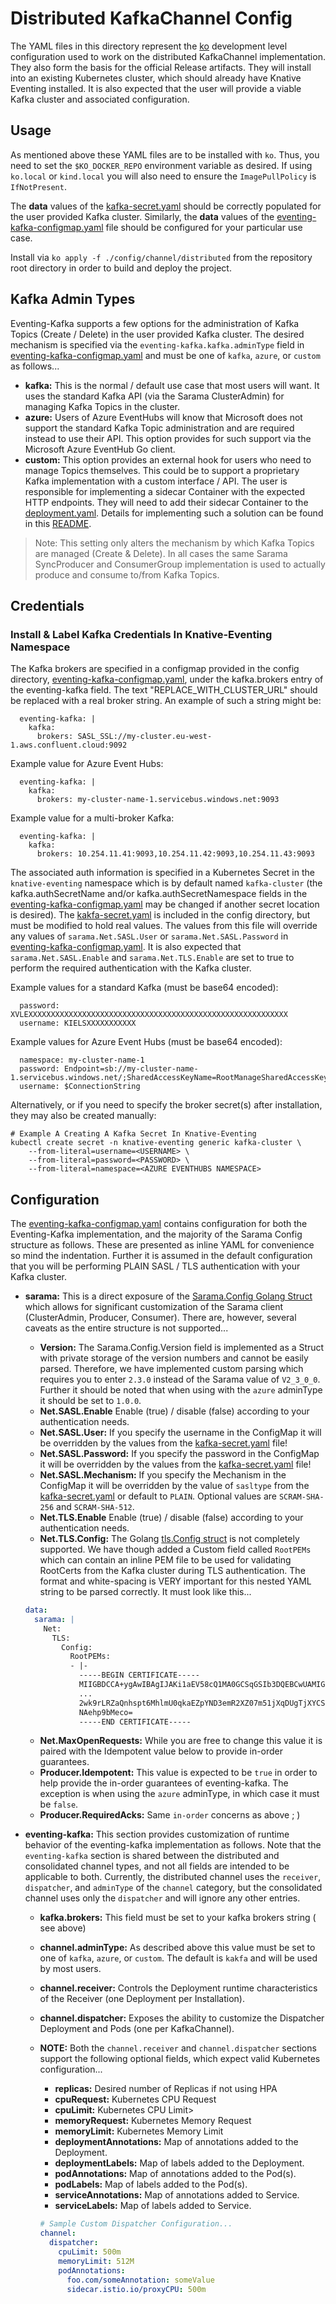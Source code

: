 # Distributed KafkaChannel Config

The YAML files in this directory represent the
[ko](https://github.com/google/ko) development level configuration used to work
on the distributed KafkaChannel implementation. They also form the basis for the
official Release artifacts. They will install into an existing Kubernetes
cluster, which should already have Knative Eventing installed. It is also
expected that the user will provide a viable Kafka cluster and associated
configuration.

## Usage

As mentioned above these YAML files are to be installed with `ko`. Thus, you
need to set the `$KO_DOCKER_REPO` environment variable as desired. If using
`ko.local` or `kind.local` you will also need to ensure the `ImagePullPolicy`
is `IfNotPresent`.

The **data** values of the [kafka-secret.yaml](300-kafka-secret.yaml) should be
correctly populated for the user provided Kafka cluster. Similarly, the **data**
values of the [eventing-kafka-configmap.yaml](300-eventing-kafka-configmap.yaml)
file should be configured for your particular use case.

Install via `ko apply -f ./config/channel/distributed` from the repository root
directory in order to build and deploy the project.

## Kafka Admin Types

Eventing-Kafka supports a few options for the administration of Kafka Topics
(Create / Delete) in the user provided Kafka cluster. The desired mechanism is
specified via the `eventing-kafka.kafka.adminType` field in
[eventing-kafka-configmap.yaml](300-eventing-kafka-configmap.yaml) and must be
one of `kafka`, `azure`, or `custom` as follows...

- **kafka:** This is the normal / default use case that most users will want. It
  uses the standard Kafka API (via the Sarama ClusterAdmin) for managing Kafka
  Topics in the cluster.
- **azure:** Users of Azure EventHubs will know that Microsoft does not support
  the standard Kafka Topic administration and are required instead to use their
  API. This option provides for such support via the Microsoft Azure EventHub Go
  client.
- **custom:** This option provides an external hook for users who need to manage
  Topics themselves. This could be to support a proprietary Kafka implementation
  with a custom interface / API. The user is responsible for implementing a
  sidecar Container with the expected HTTP endpoints. They will need to add
  their sidecar Container to the
  [deployment.yaml](500-controller-deployment.yaml). Details for implementing
  such a solution can be found in this
  [README](../../../pkg/channel/distributed/common/kafka/README.md).

> Note: This setting only alters the mechanism by which Kafka Topics are managed
> (Create & Delete). In all cases the same Sarama SyncProducer and ConsumerGroup
> implementation is used to actually produce and consume to/from Kafka Topics.

## Credentials

### Install & Label Kafka Credentials In Knative-Eventing Namespace

The Kafka brokers are specified in a configmap provided in the config directory,
[eventing-kafka-configmap.yaml](300-eventing-kafka-configmap.yaml), under the
kafka.brokers entry of the eventing-kafka field. The text
"REPLACE_WITH_CLUSTER_URL" should be replaced with a real broker string. An
example of such a string might be:

```
  eventing-kafka: |
    kafka:
      brokers: SASL_SSL://my-cluster.eu-west-1.aws.confluent.cloud:9092
```

Example value for Azure Event Hubs:

```
  eventing-kafka: |
    kafka:
      brokers: my-cluster-name-1.servicebus.windows.net:9093
```

Example value for a multi-broker Kafka:

```
  eventing-kafka: |
    kafka:
      brokers: 10.254.11.41:9093,10.254.11.42:9093,10.254.11.43:9093
```

The associated auth information is specified in a Kubernetes Secret in the
`knative-eventing` namespace which is by default named `kafka-cluster` (the
kafka.authSecretName and/or kafka.authSecretNamespace fields in the
[eventing-kafka-configmap.yaml](300-eventing-kafka-configmap.yaml) may be
changed if another secret location is desired). The
[kakfa-secret.yaml](300-kafka-secret.yaml) is included in the config directory,
but must be modified to hold real values. The values from this file will
override any values of `sarama.Net.SASL.User` or `sarama.Net.SASL.Password` in
[eventing-kafka-configmap.yaml](300-eventing-kafka-configmap.yaml). It is also
expected that `sarama.Net.SASL.Enable` and `sarama.Net.TLS.Enable` are set to
true to perform the required authentication with the Kafka cluster.

Example values for a standard Kafka (must be base64 encoded):

```
  password: XVLEXXXXXXXXXXXXXXXXXXXXXXXXXXXXXXXXXXXXXXXXXXXXXXXXXXXXXXXXXX
  username: KIELSXXXXXXXXXXX
```

Example values for Azure Event Hubs (must be base64 encoded):

```
  namespace: my-cluster-name-1
  password: Endpoint=sb://my-cluster-name-1.servicebus.windows.net/;SharedAccessKeyName=RootManageSharedAccessKey;SharedAccessKey=XXXXXXXXXXXXXXXXXXXXXXXXXXXXXXXXXXXXXXXXXXX=
  username: $ConnectionString
```

Alternatively, or if you need to specify the broker secret(s) after
installation, they may also be created manually:

```
# Example A Creating A Kafka Secret In Knative-Eventing
kubectl create secret -n knative-eventing generic kafka-cluster \
    --from-literal=username=<USERNAME> \
    --from-literal=password=<PASSWORD> \
    --from-literal=namespace=<AZURE EVENTHUBS NAMESPACE>
```

## Configuration

The [eventing-kafka-configmap.yaml](300-eventing-kafka-configmap.yaml) contains
configuration for both the Eventing-Kafka implementation, and the majority of
the Sarama Config structure as follows. These are presented as inline YAML for
convenience so mind the indentation. Further it is assumed in the default
configuration that you will be performing PLAIN SASL / TLS authentication with
your Kafka cluster.

- **sarama:** This is a direct exposure of the
  [Sarama.Config Golang Struct](https://github.com/Shopify/sarama/blob/master/config.go)
  which allows for significant customization of the Sarama client (ClusterAdmin,
  Producer, Consumer). There are, however, several caveats as the entire
  structure is not supported...

    - **Version:** The Sarama.Config.Version field is implemented as a Struct
      with private storage of the version numbers and cannot be easily parsed.
      Therefore, we have implemented custom parsing which requires you to enter
      `2.3.0` instead of the Sarama value of `V2_3_0_0`. Further it should be
      noted that when using with the `azure` adminType it should be set to
      `1.0.0`.
    - **Net.SASL.Enable** Enable (true) / disable (false) according to your
      authentication needs.
    - **Net.SASL.User:** If you specify the username in the ConfigMap it will be
      overridden by the values from
      the [kafka-secret.yaml](300-kafka-secret.yaml) file!
    - **Net.SASL.Password:** If you specify the password in the ConfigMap it
      will be overridden by the values from the
      [kafka-secret.yaml](300-kafka-secret.yaml) file!
    - **Net.SASL.Mechanism:** If you specify the Mechanism in the ConfigMap it
      will be overridden by the value of `sasltype` from the
      [kafka-secret.yaml](300-kafka-secret.yaml) or default to `PLAIN`. Optional
      values are `SCRAM-SHA-256` and `SCRAM-SHA-512`.
    - **Net.TLS.Enable** Enable (true) / disable (false) according to your
      authentication needs.
    - **Net.TLS.Config:** The Golang
      [tls.Config struct](https://golang.org/pkg/crypto/tls/#Config) is not
      completely supported. We have though added a Custom field
      called `RootPEMs`
      which can contain an inline PEM file to be used for validating RootCerts
      from the Kafka cluster during TLS authentication. The format and
      white-spacing is VERY important for this nested YAML string to be parsed
      correctly. It must look like this...

  ```yaml
  data:
    sarama: |
      Net:
        TLS:
          Config:
            RootPEMs:
            - |-
              -----BEGIN CERTIFICATE-----
              MIIGBDCCA+ygAwIBAgIJAKi1aEV58cQ1MA0GCSqGSIb3DQEBCwUAMIGOMQswCQYD
              ...
              2wk9rLRZaQnhspt6MhlmU0qkaEZpYND3emR2XZ07m51jXqDUgTjXYCSggImUsARs
              NAehp9bMeco=
              -----END CERTIFICATE-----
  ```

    - **Net.MaxOpenRequests:** While you are free to change this value it is
      paired with the Idempotent value below to provide in-order guarantees.
    - **Producer.Idempotent:** This value is expected to be `true` in order to
      help provide the in-order guarantees of eventing-kafka. The exception is
      when using the `azure` adminType, in which case it must be `false`.
    - **Producer.RequiredAcks:** Same `in-order` concerns as above ; )

- **eventing-kafka:** This section provides customization of runtime behavior of
  the eventing-kafka implementation as follows. Note that the `eventing-kafka`
  section is shared between the distributed and consolidated channel types, and
  not all fields are intended to be applicable to both. Currently, the
  distributed channel uses the `receiver`, `dispatcher`, and `adminType` of the
  `channel` category, but the consolidated channel uses only the `dispatcher`
  and will ignore any other entries.

    - **kafka.brokers:** This field must be set to your kafka brokers string (
      see above)
    - **channel.adminType:** As described above this value must be set to one of
      `kafka`, `azure`, or `custom`. The default is `kakfa` and will be used by
      most users.
    - **channel.receiver:** Controls the Deployment runtime characteristics of
      the Receiver (one Deployment per Installation).
    - **channel.dispatcher:** Exposes the ability to customize the Dispatcher
      Deployment and Pods (one per KafkaChannel).

    - **NOTE:** Both the `channel.receiver` and `channel.dispatcher` sections
      support the following optional fields, which expect valid Kubernetes
      configuration...
        - **replicas:** Desired number of Replicas if not using HPA
        - **cpuRequest:** Kubernetes CPU Request
        - **cpuLimit:** Kubernetes CPU Limit>
        - **memoryRequest:** Kubernetes Memory Request
        - **memoryLimit:** Kubernetes Memory Limit
        - **deploymentAnnotations:** Map of annotations added to the Deployment.
        - **deploymentLabels:** Map of labels added to the Deployment.
        - **podAnnotations:** Map of annotations added to the Pod(s).
        - **podLabels:** Map of labels added to the Pod(s).
        - **serviceAnnotations:** Map of annotations added to Service.
        - **serviceLabels:** Map of labels added to Service.

      ```yaml
      # Sample Custom Dispatcher Configuration...
      channel:
        dispatcher:
          cpuLimit: 500m
          memoryLimit: 512M
          podAnnotations:
            foo.com/someAnnotation: someValue
            sidecar.istio.io/proxyCPU: 500m
       ```
